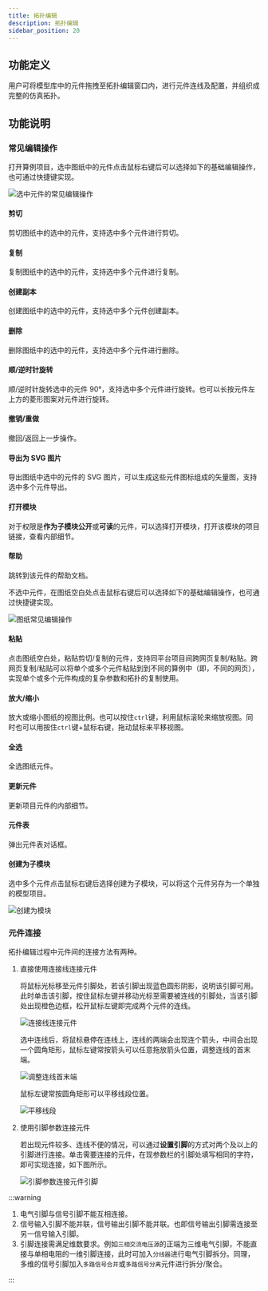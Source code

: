 ```yaml
---
title: 拓扑编辑
description: 拓扑编辑
sidebar_position: 20
---
```


## 功能定义

用户可将模型库中的元件拖拽至拓扑编辑窗口内，进行元件连线及配置，并组织成完整的仿真拓扑。

## 功能说明

### 常见编辑操作

打开算例项目，选中图纸中的元件点击鼠标右键后可以选择如下的基础编辑操作，也可通过快捷键实现。

![选中元件的常见编辑操作](./1.png)

#### 剪切

剪切图纸中的选中的元件，支持选中多个元件进行剪切。

#### 复制

复制图纸中的选中的元件，支持选中多个元件进行复制。

#### 创建副本

创建图纸中的选中的元件，支持选中多个元件创建副本。

#### 删除

删除图纸中的选中的元件，支持选中多个元件进行删除。

#### 顺/逆时针旋转

顺/逆时针旋转选中的元件 90°，支持选中多个元件进行旋转。也可以长按元件左上方的菱形图案对元件进行旋转。

#### 撤销/重做

撤回/返回上一步操作。

#### 导出为 SVG 图片

导出图纸中选中的元件的 SVG 图片，可以生成这些元件图标组成的矢量图，支持选中多个元件导出。

#### 打开模块

对于权限是**作为子模块公开**或**可读**的元件，可以选择打开模块，打开该模块的项目链接，查看内部细节。

#### 帮助

跳转到该元件的帮助文档。

不选中元件，在图纸空白处点击鼠标右键后可以选择如下的基础编辑操作，也可通过快捷键实现。

![图纸常见编辑操作](./2.png)

#### 粘贴

点击图纸空白处，粘贴剪切/复制的元件，支持同平台项目间跨网页复制/粘贴。跨网页复制/粘贴可以将单个或多个元件粘贴到到不同的算例中（即，不同的网页），实现单个或多个元件构成的复杂参数和拓扑的复制使用。

#### 放大/缩小

放大或缩小图纸的视图比例。也可以按住`ctrl`键，利用鼠标滚轮来缩放视图。同时也可以用按住`ctrl`键+鼠标右键，拖动鼠标来平移视图。

#### 全选

全选图纸元件。

#### 更新元件

更新项目元件的内部细节。

#### 元件表

弹出元件表对话框。

#### 创建为子模块

选中多个元件点击鼠标右键后选择创建为子模块，可以将这个元件另存为一个单独的模型项目。

![创建为模块](./3.png)

### 元件连接

拓扑编辑过程中元件间的连接方法有两种。

1. 直接使用连接线连接元件
   
   将鼠标光标移至元件引脚处，若该引脚出现蓝色圆形阴影，说明该引脚可用。此时单击该引脚，按住鼠标左键并移动光标至需要被连线的引脚处，当该引脚处出现橙色边框，松开鼠标左键即完成两个元件的连线。

   ![连接线连接元件](./4.png)
   
   选中连线后，将鼠标悬停在连线上，连线的两端会出现连个箭头，中间会出现一个圆角矩形，鼠标左键常按箭头可以任意拖放箭头位置，调整连线的首末端。

   ![调整连线首末端](./6.png)

   鼠标左键常按圆角矩形可以平移线段位置。

   ![平移线段](./7.png)

2. 使用引脚参数连接元件
   
   若出现元件较多、连线不便的情况，可以通过**设置引脚**的方式对两个及以上的引脚进行连接。单击需要连接的元件，在现参数栏的引脚处填写相同的字符，即可实现连接，如下图所示。

   ![引脚参数连接元件引脚](./5.png)

:::warning

1. 电气引脚与信号引脚不能互相连接。
1. 信号输入引脚不能并联，信号输出引脚不能并联。也即信号输出引脚需连接至另一信号输入引脚。
1. 引脚连接需满足维数要求。例如`三相交流电压源`的正端为三维电气引脚，不能直接与单相电阻的一维引脚连接，此时可加入`分线器`进行电气引脚拆分。同理，多维的信号引脚加入`多路信号合并`或`多路信号分离`元件进行拆分/聚合。

:::